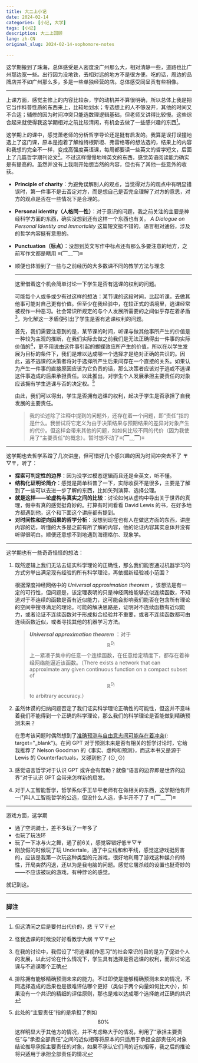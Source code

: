 ```yaml
---
title: 大二上小记
date: 2024-02-14
categories: [小记, 大学]
tags: [小记]
description: 大二上回顾
lang: zh-CN
original_slug: 2024-02-14-sophomore-notes

---
```



这学期搬到了珠海，总体感受是人密度没广州那么大，相对清静一些，道路也比广州那边宽一些。出行因为没地铁，去相对远的地方不是很方便。吃的话，周边的品牌店并不如广州那么多，多是一些单独经营的店。总体感受同呈贡有些相像。

---

上课方面，感觉主修上的内容比较杂，学的动机并不算很明确，所以总体上我是把它当作科普性质的东西来上，比较地划水；专选想上的人不够没开，其他的时间又不合适；辅修的因为时间冲突只能选数理逻辑基础，但老师又讲得比较慢。这些综合起来就使得我这学期相对之前比较清闲，有机会去做了一些感兴趣的东西[^1]。

[^1]:但这清闲之后是要付出代价的，悲 〒▽〒

这学期上的课中，感觉萧老师的分析哲学导论还是挺有启发的。我算是误打误撞地选上了这门课，原本是抱着了解维特根斯坦、弗雷格等的想法选的，结果上的内容和我想的完全不一样，变成高强度英语课，每周都要读一些英文的哲学短文，后面上了几篇哲学期刊论文[^2]。不过这样慢慢地啃英文的东西，感觉英语阅读能力确实是有提高的。虽然并没有上我刚开始想当然的内容，但也有了其他一些意外的收获。

[^2]:怪我选课的时候没好好看教学大纲 〒▽〒

- **Principle of charity**：为避免误解别人的观点，当觉得对方的观点中有明显错误时，第一件事不是去否定对方，而是想自己是否完全理解了对方的意思，对方的观点是否在一些情况下是合理的。

- **Personal identity（人格同一性）**：对于意识的问题，我之前关注的主要是神经科学方面的东西，确实没想到还有这样一个东西也有关。 *A Dialogue on Personal Identity and Immortality* 这篇短文挺不错的，语言相对通俗，涉及的哲学内容挺有意思的。

- **Punctuation（标点）**：没想到英文写作中标点还有那么多要注意的地方，之前写作文都是瞎用 ≡(▔﹏▔)≡

- 顺便也体验到了一些与之前经历的大多数课不同的教学方法与理念

  ---

  这里借着这个机会简单讨论一下学生是否有逃课的权利的问题。
  
  可能每个人或多或少有过这样的想法：某节课的这段时间，比起听课，去做其他事可能对自己更有价值。但至少在我经验中，在较正式的语境里，逃课经常被视作一种恶习。社会常识所规定的与个人发展所需要的之间似乎存在着矛盾[^3]，为化解这一矛盾便引出了学生是否有逃课权利的问题。
  
  首先，我们需要注意到的是，某节课的时间，听课与做其他事所产生的价值是一种较为主观的推断，在我们实际去做之前我们是无法正确得出一件事的实际价值的[^4]，更不用说由这件事引起的蝴蝶效应所产生的价值，所以在以学生发展为目标的条件下，我们是难以达成哪一个选择才是绝对正确的共识的。因此，逃不逃课的决策者将对于选择所产生后果间存在一个直接的关系。如果认为产生一件事的直接原因应该为它负责的话，那么决策者应该对于逃或不逃课这件事造成的后果承担责任。以此推出，对学生个人发展承担主要责任的对象应该拥有学生逃课与否的决定权。[^5]

  由此，我们可以得出，学生是否拥有逃课的权利，起决于学生是否承担了自我发展的主要责任。

  
  
  >我的论述除了注释中提到的问题外，还存在着一个问题，即“责任”指的是什么。我尝试将它定义为由于决策结果与预期结果的差异对对象产生的代价。但这样会带来其他的问题，如如何比较不同的代价（因为我使用了“主要责任”的概念）。暂时想不动了≡(▔﹏▔)≡


[^3]: 在我的讨论中，我假设了“将逃课视作恶习”的社会常识的目的是为了促进个人的发展，以此讨论在什么情况下，学生具有选择是否逃课的权利，而非讨论逃课与不逃课哪个正确
[^4]: 排除拥有能够精确预测未来的能力。不过即使是能够精确预测未来的情况，不同选择造成的后果也是很难评估哪个更好（类似于两个向量如何比大小），如果没有一个共识的精细的评估原则，那也是难以达成哪个选择绝对正确的共识
[^5]: 此处的“主要责任”指的是承担了例如 $$80\%$$ 这样明显大于其他方的情况，并不考虑略大于的情况，利用了“承担主要责任”与“承担全部责任”之间的近似相等将原本的只适用于承担全部责任的对象结论推导承担主要责任的对象，如果不承认它们间的近似相等，我之后的推论将只适用于承担全部责任的情况


---

这学期也去哲学系蹭了几次讲座，但可惜好几个感兴趣的因为时间冲突去不了 〒▽〒，听了：

- **探索可判定性的边界**：因为没学过模态逻辑而且还是全英文，听不懂。
- **结构化证明论简介**：感觉是简单科普了一下，实际收获不是很多，主要是了解到了一些可以去进一步了解的东西，比如矢列演算、选择公理。
- **就是这样——论虚构与真实之间的比较**：讨论如何从虚构中导出关于世界的真理，假中有真的感觉挺奇妙的。打算有时间看看 David Lewis 的书，在好多地方都遇到他，这个和下面这个讲座都有提到。
- **对时间性和逆向因果的哲学分析**：没想到现在也有人在做这方面的东西，讲座内容的话，听懂的大多是之前有所了解的内容，他的论证内容其实总体并没有听得很明白。顺便还意想不到地遇到海德格尔、现象学。

---

这学期也有一些奇奇怪怪的想法：

1. 既然逻辑上我们无法去证实科学理论的正确性，那么我们能否通过机器学习的方式穷举出满足现有经验的所有科学理论，再依据新经验减小范围？

   根据深度神经网络中的 *Universal approximation theorem* ，该想法是有一定的可行性，但问题是，该定理表明的只是神经网络能够近似连续函数，不知道对于不连续的函数是否有近似能力，这可能会影响我们能否在包含所有理论的空间中搜寻满足的理论。可能的解决思路是，证明对不连续函数有近似能力，或者论证不连续函数对于形成拟合经验并不重要，或者不连续函数都可由连续函数近似，或者寻找其他的机器学习方法。

   

   > ***Universal approximation theorem*** ：对于 $$\mathbb{R}^{D_i}$$ 上一紧凑子集中的任意一个连续函数，在任意给定精度下，都存在着神经网络能逼近该函数。（There exists a network that can approximate any given continuous function on a compact subset of $$\mathbb{R}^{D_i}$$ to arbitrary accuracy.）
   
2. 虽然休谟的归纳问题否定了我们证实科学理论正确性的可能性，但这并不意味着我们不能得到一个正确的科学理论，那么我们的科学理论是否能做到精确预测未来？

   在思考该问题时偶然想到了[准确预测与自由意志间可能存在着冲突](
   https://docs.qq.com/doc/DWEZ6cG56ekJDeU1J){: target="_blank"}。在问 GPT 对于预测未来是否有相关的哲学讨论时，它给我推荐了 Nelson Goodman 的《事实、虚构和预测》，而这本书又是源于 Lewis 的 Counterfactuals，又碰到他了 (⊙ˍ⊙)

3. 感觉语言哲学对于认识 GPT 或许会有帮助？就像“语言的边界即是世界的边界”对于认识 GPT 会带来怎样新的启发。

4. 对于人工智能哲学，哲学系似乎王华平老师有在做相关的东西，这学期他有开一门叫人工智能哲学的公选，但没什么人选，多半开不了了 ≡(▔﹏▔)≡

---

游戏方面，这学期

- 通了空洞骑士，差不多玩了一年多了
- 也玩了玩法环
- 玩了一下冰与火之舞，通了前6关，感觉容错好低〒▽〒
- 刚放假的时候玩了玩 Undertale，通了中立线和和平线，感觉这游戏挺厉害的，应该是我第一次玩这种类型的元游戏，很好地利用了游戏这种媒介的特性，开局突然闪退，还以为是我电脑的问题。感觉它屠杀线的设置也挺奇妙的——不应该被玩的游戏，有种悖论的感觉。

就记到这。

---

### 脚注